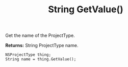 ﻿---
uid: crmscript_ref_NSProjectType_GetValue
title: String GetValue()
intellisense: NSProjectType.GetValue
keywords: NSProjectType, GetValue
so.topic: reference
---

Get the name of the ProjectType.

**Returns:** String ProjectType name.

```crmscript
NSProjectType thing;
String name = thing.GetValue();
```

